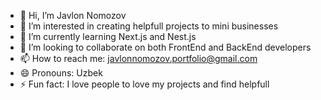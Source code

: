 - 👋 Hi, I’m Javlon Nomozov
- 👀 I’m interested in creating helpfull projects to mini businesses
- 🌱 I’m currently learning Next.js and Nest.js
- 💞️ I’m looking to collaborate on both FrontEnd and BackEnd developers
- 📫 How to reach me: <a href="mailto:javlonnomozov.portfolio@gmail.com">javlonnomozov.portfolio@gmail.com<a/>
- 😄 Pronouns: Uzbek
- ⚡ Fun fact: I love people to love my projects and find helpfull 

<!---
javlonnomozov-portfolio/javlonnomozov-portfolio is a ✨ special ✨ repository because its `README.md` (this file) appears on your GitHub profile.
You can click the Preview link to take a look at your changes.
--->
